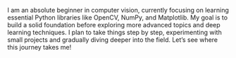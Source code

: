 I am an absolute beginner in computer vision, currently focusing on learning essential Python libraries like OpenCV, NumPy, and Matplotlib. My goal is to build a solid foundation before exploring more advanced topics and deep learning techniques. I plan to take things step by step, experimenting with small projects and gradually diving deeper into the field. Let’s see where this journey takes me!
